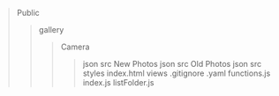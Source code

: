 > Public
>> gallery
>>> Camera
>>>> json
>>>> src
>>> New Photos
>>>> json
>>>> src
>>> Old Photos
>>>> json
>>>> src
>> styles
>> index.html
> views
.gitignore
.yaml
functions.js
index.js
listFolder.js
